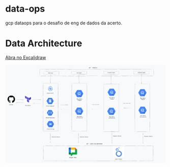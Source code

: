 # data-ops
gcp dataops para o desafio de eng de dados da acerto.

# Data Architecture
[Abra no Excalidraw](https://excalidraw.com/#json=QLBkzjLXcmGpjrVewTrwP,AZqKHqQSst1c6h4zFMNJ5g)

![Diagrama](./Data-Architecture.png)